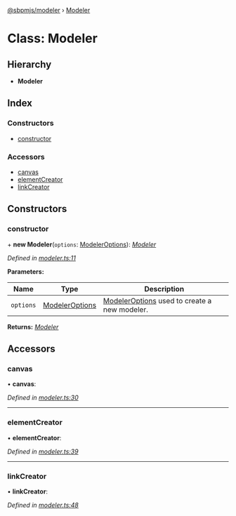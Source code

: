 [@sbpmjs/modeler](../README.md) › [Modeler](modeler.md)

# Class: Modeler

## Hierarchy

* **Modeler**

## Index

### Constructors

* [constructor](modeler.md#constructor)

### Accessors

* [canvas](modeler.md#canvas)
* [elementCreator](modeler.md#elementcreator)
* [linkCreator](modeler.md#linkcreator)

## Constructors

###  constructor

\+ **new Modeler**(`options`: [ModelerOptions](../interfaces/modeleroptions.md)): *[Modeler](modeler.md)*

*Defined in [modeler.ts:11](https://github.com/mkolodiy/sbpmjs/blob/6939d2f/packages/sbpm-modeler/lib/modeler.ts#L11)*

**Parameters:**

Name | Type | Description |
------ | ------ | ------ |
`options` | [ModelerOptions](../interfaces/modeleroptions.md) | [ModelerOptions](../interfaces/modeleroptions.md) used to create a new modeler.  |

**Returns:** *[Modeler](modeler.md)*

## Accessors

###  canvas

• **canvas**:

*Defined in [modeler.ts:30](https://github.com/mkolodiy/sbpmjs/blob/6939d2f/packages/sbpm-modeler/lib/modeler.ts#L30)*

___

###  elementCreator

• **elementCreator**:

*Defined in [modeler.ts:39](https://github.com/mkolodiy/sbpmjs/blob/6939d2f/packages/sbpm-modeler/lib/modeler.ts#L39)*

___

###  linkCreator

• **linkCreator**:

*Defined in [modeler.ts:48](https://github.com/mkolodiy/sbpmjs/blob/6939d2f/packages/sbpm-modeler/lib/modeler.ts#L48)*
